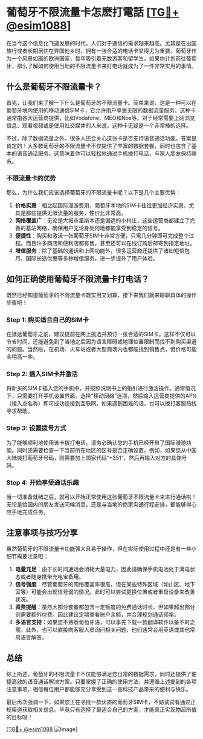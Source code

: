 # 葡萄牙不限流量卡怎麽打電話 [[TG💪+ @esim1088](https://t.me/s/esim1088)]

在当今这个信息化飞速发展的时代，人们对于通信的需求越来越高。尤其是在出国旅行或者长期居住在异国他乡时，拥有一张合适的电话卡显得尤为重要。葡萄牙作为一个风景如画的欧洲国家，每年吸引着无数游客和留学生。如果你计划前往葡萄牙，那么了解如何使用当地的不限流量卡来打电话就成为了一件非常实用的事情。

## 什么是葡萄牙不限流量卡？

首先，让我们来了解一下什么是葡萄牙的不限流量卡。简单来说，这是一种可以在葡萄牙境内使用的移动通信SIM卡，它允许用户享受无限的数据流量服务。这种卡通常由各大运营商提供，比如Vodafone、MEO和Nos等。对于经常需要上网浏览信息、观看视频或是使用社交媒体的人来说，这种卡无疑是一个非常棒的选择。

不过，除了数据流量之外，很多人还会关心这张卡是否支持语音通话功能。答案是肯定的！大多数葡萄牙的不限流量卡不仅提供了丰富的数据套餐，同时也包含了基本的语音通话服务。这意味着你可以轻松地通过手机拨打电话，与家人朋友保持联系。

### 不限流量卡的优势

那么，为什么我们应该选择葡萄牙的不限流量卡呢？以下是几个主要优势：

1. **价格实惠**：相比起国际漫游费用，葡萄牙本地的SIM卡往往更加经济实惠。尤其是那些提供无限流量的服务，性价比非常高。
2. **网络覆盖广**：无论是大城市里斯本还是偏远的小村庄，这些运营商都建立了完善的基站网络，确保用户无论身处何地都能享受到稳定的信号。
3. **便捷性**：购买和激活一张葡萄牙SIM卡非常方便，只需几分钟即可完成整个过程。而且许多商店和便利店都有售，甚至还可以在线订购后邮寄到指定地址。
4. **增值服务**：除了基础的通话和上网功能外，很多运营商还提供了诸如短信包月、国际长途优惠等多种增值服务，进一步提升了用户体验。

## 如何正确使用葡萄牙不限流量卡打电话？

既然已经知道葡萄牙的不限流量卡既实用又划算，接下来我们就来聊聊具体的操作步骤吧！

### Step 1: 购买适合自己的SIM卡

在抵达葡萄牙之前，建议提前在网上挑选并预订一张合适的SIM卡。这样不仅可以节省时间，还能避免到了当地之后因为语言障碍或地理位置限制而找不到购买渠道的问题。当然啦，在机场、火车站或者大型商场内也都能找到销售点，但价格可能会稍高一些。

### Step 2: 插入SIM卡并激活

将新买的SIM卡插入您的手机中，并按照说明书上的指引进行激活操作。通常情况下，只需要打开手机设置界面，选择“移动网络”选项，然后输入运营商提供的APN（接入点名称）即可成功连接到互联网。如果遇到困难的话，也可以拨打客服热线寻求帮助。

### Step 3: 设置拨号方式

为了能够顺利地使用该卡拨打电话，请务必确认您的手机已经开启了国际漫游功能。同时还需要检查一下当前所在地区的区号是否正确设置。例如，如果您从中国大陆拨打葡萄牙号码，则需要加上国家代码“+351”，然后再输入对方的具体号码。

### Step 4: 开始享受通话乐趣

当一切准备就绪之后，就可以开始正常使用这张葡萄牙不限流量卡来进行通话啦！无论是给国内的朋友发送问候消息，还是与当地的商家沟通行程安排，都能够得心应手地完成任务。

## 注意事项与技巧分享

虽然葡萄牙的不限流量卡功能强大且易于操作，但在实际使用过程中还是有一些小细节需要注意哦：

1. **电量充足**：由于长时间通话会消耗大量电力，因此请确保手机电池处于满电状态或者随身携带充电宝备用。
2. **信号强度**：尽管葡萄牙的网络覆盖率很高，但在某些特殊区域（如山区、地下室等）可能会出现信号弱的情况。此时可以尝试更换位置或者重启设备来改善状况。
3. **资费提醒**：虽然大部分套餐都包含一定额度的免费通话时长，但如果超出部分则需要额外付费。因此建议定期查看账户余额，并合理规划通话频率。
4. **多语言支持**：如果您不熟悉葡萄牙语，可以事先下载一款翻译软件以备不时之需。此外，也可以直接向客服人员询问相关问题，他们通常会用英语或其他常用语言解答。

## 总结

综上所述，葡萄牙的不限流量卡不仅能够满足您日常的数据需求，同时还提供了便捷高效的语音通话解决方案。只要掌握了正确的使用方法，并遵循上述提到的各项注意事项，相信每位用户都能够充分享受到这一高科技产品带来的便利与快乐。

最后再次强调一下，如果您正在寻找一款优质的葡萄牙SIM卡，不妨试试看通过正规渠道获取相关信息。毕竟只有选择了最适合自己的方案，才能真正实现物超所值的目标呀！

[[TG💪+ @esim1088](https://t.me/s/esim1088) ![Image](https://i.postimg.cc/4NQfJmqS/Snipaste-2025-05-13-00-14-12.png)]